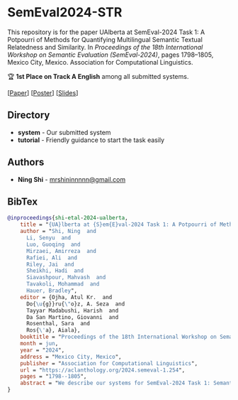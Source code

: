# SemEval2024-STR
This repository is for the paper UAlberta at SemEval-2024 Task 1: A Potpourri of Methods for Quantifying Multilingual Semantic Textual Relatedness and Similarity. In *Proceedings of the 18th International Workshop on Semantic Evaluation (SemEval-2024)*, pages 1798–1805, Mexico City, Mexico. Association for Computational Linguistics.

:trophy: **1st Place on Track A English** among all submitted systems.

[[Paper](https://aclanthology.org/2024.semeval-1.254/)] [[Poster](https://github.com/UAlberta-NLP/SemEval2024-STR/blob/main/assets/poster.pdf)] [[Slides](https://github.com/UAlberta-NLP/SemEval2024-STR/blob/main/assets/slides.pdf)]

## Directory
+ **system** - Our submitted system
+ **tutorial** - Friendly guidance to start the task easily

## Authors
* **Ning Shi** - mrshininnnnn@gmail.com

## BibTex
```bibtex
@inproceedings{shi-etal-2024-ualberta,
    title = "{UA}lberta at {S}em{E}val-2024 Task 1: A Potpourri of Methods for Quantifying Multilingual Semantic Textual Relatedness and Similarity",
    author = "Shi, Ning  and
      Li, Senyu  and
      Luo, Guoqing  and
      Mirzaei, Amirreza  and
      Rafiei, Ali  and
      Riley, Jai  and
      Sheikhi, Hadi  and
      Siavashpour, Mahvash  and
      Tavakoli, Mohammad  and
      Hauer, Bradley",
    editor = {Ojha, Atul Kr.  and
      Do{\u{g}}ru{\"o}z, A. Seza  and
      Tayyar Madabushi, Harish  and
      Da San Martino, Giovanni  and
      Rosenthal, Sara  and
      Ros{\'a}, Aiala},
    booktitle = "Proceedings of the 18th International Workshop on Semantic Evaluation (SemEval-2024)",
    month = jun,
    year = "2024",
    address = "Mexico City, Mexico",
    publisher = "Association for Computational Linguistics",
    url = "https://aclanthology.org/2024.semeval-1.254",
    pages = "1798--1805",
    abstract = "We describe our systems for SemEval-2024 Task 1: Semantic Textual Relatedness. We investigate the correlation between semantic relatedness and semantic similarity. Specifically, we test two hypotheses: (1) similarity is a special case of relatedness, and (2) semantic relatedness is preserved under translation. We experiment with a variety of approaches which are based on explicit semantics, downstream applications, contextual embeddings, large language models (LLMs), as well as ensembles of methods. We find empirical support for our theoretical insights. In addition, our best ensemble system yields highly competitive results in a number of diverse categories. Our code and data are available on GitHub.",
}
```